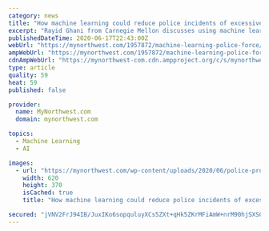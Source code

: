 ```yaml
---
category: news
title: "How machine learning could reduce police incidents of excessive force"
excerpt: "Rayid Ghani from Carnegie Mellon discusses using machine learning in police reform and how it may help reduce incidents of excessive force."
publishedDateTime: 2020-06-17T22:43:00Z
webUrl: "https://mynorthwest.com/1957872/machine-learning-police-force/"
ampWebUrl: "https://mynorthwest.com/1957872/machine-learning-police-force/amp/"
cdnAmpWebUrl: "https://mynorthwest-com.cdn.ampproject.org/c/s/mynorthwest.com/1957872/machine-learning-police-force/amp/"
type: article
quality: 59
heat: 59
published: false

provider:
  name: MyNorthwest.com
  domain: mynorthwest.com

topics:
  - Machine Learning
  - AI

images:
  - url: "https://mynorthwest.com/wp-content/uploads/2020/06/police-protests-620-getty.jpg"
    width: 620
    height: 370
    isCached: true
    title: "How machine learning could reduce police incidents of excessive force"

secured: "jVNV2FrJ94IB/JuxIKo6sopquluyXCs5ZXt+qHk5ZKrMFiAmW+nrM90hjSXS0cEIQBBhFFcvBuIqM++WdXQW5a3h4P6fUby0iSFH+4ySzB7t151RA6bR5R5D+j1zH4X3kmhnT6Xgtnc0CLBLdzbDLpfmTZlSZFz23leLubB67sjHYX5jCjeXZWq6/K7PeAMqrHOvO8fBfXCku/LiUCygjhArZWqxqZ9mjyFOChG7Rqv/pk+ZeGeFDhKHghc12+5wubmnBOGSokLAPaWiioTIG0lY21qR5R08GoSJxt0+1il9XnF0NgHiQ7er2cUtIY6OkWFhcJGdacyYPrcuFolMOg==;0nuqDxSB6HPfKi8CSLW5EQ=="
---
```


